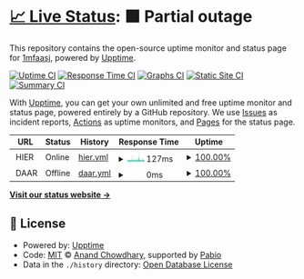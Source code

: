 # [📈 Live Status](https://uppie.d4bbe.com): <!--live status--> **🟧 Partial outage**

This repository contains the open-source uptime monitor and status page for [1mfaasj](https://uppie.d4bbe.com), powered by [Upptime](https://github.com/upptime/upptime).

[![Uptime CI](https://github.com/1mfaasj/uppie/workflows/Uptime%20CI/badge.svg)](https://github.com/1mfaasj/uppie/actions?query=workflow%3A%22Uptime+CI%22)
[![Response Time CI](https://github.com/1mfaasj/uppie/workflows/Response%20Time%20CI/badge.svg)](https://github.com/1mfaasj/uppie/actions?query=workflow%3A%22Response+Time+CI%22)
[![Graphs CI](https://github.com/1mfaasj/uppie/workflows/Graphs%20CI/badge.svg)](https://github.com/1mfaasj/uppie/actions?query=workflow%3A%22Graphs+CI%22)
[![Static Site CI](https://github.com/1mfaasj/uppie/workflows/Static%20Site%20CI/badge.svg)](https://github.com/1mfaasj/uppie/actions?query=workflow%3A%22Static+Site+CI%22)
[![Summary CI](https://github.com/1mfaasj/uppie/workflows/Summary%20CI/badge.svg)](https://github.com/1mfaasj/uppie/actions?query=workflow%3A%22Summary+CI%22)

With [Upptime](https://upptime.js.org), you can get your own unlimited and free uptime monitor and status page, powered entirely by a GitHub repository. We use [Issues](https://github.com/1mfaasj/uppie/issues) as incident reports, [Actions](https://github.com/1mfaasj/uppie/actions) as uptime monitors, and [Pages](https://uppie.d4bbe.com) for the status page.

<!--start: status pages-->
<!-- This summary is generated by Upptime (https://github.com/upptime/upptime) -->
<!-- Do not edit this manually, your changes will be overwritten -->
<!-- prettier-ignore -->
| URL | Status | History | Response Time | Uptime |
| --- | ------ | ------- | ------------- | ------ |
| <img alt="" src="https://icons.duckduckgo.com/ip3/null.ico" height="13"> HIER | Online | [hier.yml](https://github.com/1mfaasj/uppie/commits/HEAD/history/hier.yml) | <details><summary><img alt="Response time graph" src="./graphs/hier/response-time-week.png" height="20"> 127ms</summary><br><a href="https://uppie.d4bbe.com/history/hier"><img alt="Response time 130" src="https://img.shields.io/endpoint?url=https%3A%2F%2Fraw.githubusercontent.com%2F1mfaasj%2Fuppie%2FHEAD%2Fapi%2Fhier%2Fresponse-time.json"></a><br><a href="https://uppie.d4bbe.com/history/hier"><img alt="24-hour response time 122" src="https://img.shields.io/endpoint?url=https%3A%2F%2Fraw.githubusercontent.com%2F1mfaasj%2Fuppie%2FHEAD%2Fapi%2Fhier%2Fresponse-time-day.json"></a><br><a href="https://uppie.d4bbe.com/history/hier"><img alt="7-day response time 127" src="https://img.shields.io/endpoint?url=https%3A%2F%2Fraw.githubusercontent.com%2F1mfaasj%2Fuppie%2FHEAD%2Fapi%2Fhier%2Fresponse-time-week.json"></a><br><a href="https://uppie.d4bbe.com/history/hier"><img alt="30-day response time 135" src="https://img.shields.io/endpoint?url=https%3A%2F%2Fraw.githubusercontent.com%2F1mfaasj%2Fuppie%2FHEAD%2Fapi%2Fhier%2Fresponse-time-month.json"></a><br><a href="https://uppie.d4bbe.com/history/hier"><img alt="1-year response time 130" src="https://img.shields.io/endpoint?url=https%3A%2F%2Fraw.githubusercontent.com%2F1mfaasj%2Fuppie%2FHEAD%2Fapi%2Fhier%2Fresponse-time-year.json"></a></details> | <details><summary><a href="https://uppie.d4bbe.com/history/hier">100.00%</a></summary><a href="https://uppie.d4bbe.com/history/hier"><img alt="All-time uptime 100.00%" src="https://img.shields.io/endpoint?url=https%3A%2F%2Fraw.githubusercontent.com%2F1mfaasj%2Fuppie%2FHEAD%2Fapi%2Fhier%2Fuptime.json"></a><br><a href="https://uppie.d4bbe.com/history/hier"><img alt="24-hour uptime 100.00%" src="https://img.shields.io/endpoint?url=https%3A%2F%2Fraw.githubusercontent.com%2F1mfaasj%2Fuppie%2FHEAD%2Fapi%2Fhier%2Fuptime-day.json"></a><br><a href="https://uppie.d4bbe.com/history/hier"><img alt="7-day uptime 100.00%" src="https://img.shields.io/endpoint?url=https%3A%2F%2Fraw.githubusercontent.com%2F1mfaasj%2Fuppie%2FHEAD%2Fapi%2Fhier%2Fuptime-week.json"></a><br><a href="https://uppie.d4bbe.com/history/hier"><img alt="30-day uptime 100.00%" src="https://img.shields.io/endpoint?url=https%3A%2F%2Fraw.githubusercontent.com%2F1mfaasj%2Fuppie%2FHEAD%2Fapi%2Fhier%2Fuptime-month.json"></a><br><a href="https://uppie.d4bbe.com/history/hier"><img alt="1-year uptime 100.00%" src="https://img.shields.io/endpoint?url=https%3A%2F%2Fraw.githubusercontent.com%2F1mfaasj%2Fuppie%2FHEAD%2Fapi%2Fhier%2Fuptime-year.json"></a></details>
| <img alt="" src="https://icons.duckduckgo.com/ip3/null.ico" height="13"> DAAR | Offline | [daar.yml](https://github.com/1mfaasj/uppie/commits/HEAD/history/daar.yml) | <details><summary><img alt="Response time graph" src="./graphs/daar/response-time-week.png" height="20"> 0ms</summary><br><a href="https://uppie.d4bbe.com/history/daar"><img alt="Response time 121" src="https://img.shields.io/endpoint?url=https%3A%2F%2Fraw.githubusercontent.com%2F1mfaasj%2Fuppie%2FHEAD%2Fapi%2Fdaar%2Fresponse-time.json"></a><br><a href="https://uppie.d4bbe.com/history/daar"><img alt="24-hour response time 0" src="https://img.shields.io/endpoint?url=https%3A%2F%2Fraw.githubusercontent.com%2F1mfaasj%2Fuppie%2FHEAD%2Fapi%2Fdaar%2Fresponse-time-day.json"></a><br><a href="https://uppie.d4bbe.com/history/daar"><img alt="7-day response time 0" src="https://img.shields.io/endpoint?url=https%3A%2F%2Fraw.githubusercontent.com%2F1mfaasj%2Fuppie%2FHEAD%2Fapi%2Fdaar%2Fresponse-time-week.json"></a><br><a href="https://uppie.d4bbe.com/history/daar"><img alt="30-day response time 119" src="https://img.shields.io/endpoint?url=https%3A%2F%2Fraw.githubusercontent.com%2F1mfaasj%2Fuppie%2FHEAD%2Fapi%2Fdaar%2Fresponse-time-month.json"></a><br><a href="https://uppie.d4bbe.com/history/daar"><img alt="1-year response time 121" src="https://img.shields.io/endpoint?url=https%3A%2F%2Fraw.githubusercontent.com%2F1mfaasj%2Fuppie%2FHEAD%2Fapi%2Fdaar%2Fresponse-time-year.json"></a></details> | <details><summary><a href="https://uppie.d4bbe.com/history/daar">100.00%</a></summary><a href="https://uppie.d4bbe.com/history/daar"><img alt="All-time uptime 100.00%" src="https://img.shields.io/endpoint?url=https%3A%2F%2Fraw.githubusercontent.com%2F1mfaasj%2Fuppie%2FHEAD%2Fapi%2Fdaar%2Fuptime.json"></a><br><a href="https://uppie.d4bbe.com/history/daar"><img alt="24-hour uptime 100.00%" src="https://img.shields.io/endpoint?url=https%3A%2F%2Fraw.githubusercontent.com%2F1mfaasj%2Fuppie%2FHEAD%2Fapi%2Fdaar%2Fuptime-day.json"></a><br><a href="https://uppie.d4bbe.com/history/daar"><img alt="7-day uptime 100.00%" src="https://img.shields.io/endpoint?url=https%3A%2F%2Fraw.githubusercontent.com%2F1mfaasj%2Fuppie%2FHEAD%2Fapi%2Fdaar%2Fuptime-week.json"></a><br><a href="https://uppie.d4bbe.com/history/daar"><img alt="30-day uptime 100.00%" src="https://img.shields.io/endpoint?url=https%3A%2F%2Fraw.githubusercontent.com%2F1mfaasj%2Fuppie%2FHEAD%2Fapi%2Fdaar%2Fuptime-month.json"></a><br><a href="https://uppie.d4bbe.com/history/daar"><img alt="1-year uptime 100.00%" src="https://img.shields.io/endpoint?url=https%3A%2F%2Fraw.githubusercontent.com%2F1mfaasj%2Fuppie%2FHEAD%2Fapi%2Fdaar%2Fuptime-year.json"></a></details>

<!--end: status pages-->

[**Visit our status website →**](https://uppie.d4bbe.com)

## 📄 License

- Powered by: [Upptime](https://github.com/upptime/upptime)
- Code: [MIT](./LICENSE) © [Anand Chowdhary](https://anandchowdhary.com), supported by [Pabio](https://pabio.com)
- Data in the `./history` directory: [Open Database License](https://opendatacommons.org/licenses/odbl/1-0/)
